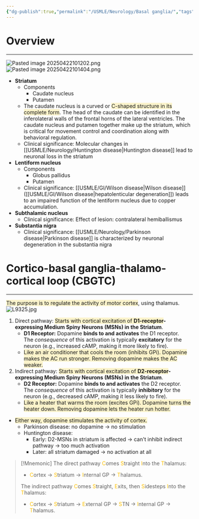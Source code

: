 ```yaml
---
{"dg-publish":true,"permalink":"/USMLE/Neurology/Basal ganglia/","tags":["t2"]}
---
```


# Overview
---
![Pasted image 20250422101202.png](/img/user/appendix/Pasted%20image%2020250422101202.png)![Pasted image 20250422101404.png](/img/user/appendix/Pasted%20image%2020250422101404.png)
- **Striatum**
	- Components
	    - Caudate nucleus
	    - Putamen
	- The caudate nucleus is a curved or <span style="background:rgba(240, 200, 0, 0.2)">C-shaped structure in its complete form</span>.  The head of the caudate can be identified in the inferolateral walls of the frontal horns of the lateral ventricles.  The caudate nucleus and putamen together make up the striatum, which is critical for movement control and coordination along with behavioral regulation.
	- Clinical significance: Molecular changes in [[USMLE/Neurology/Huntington disease\|Huntington disease]] lead to neuronal loss in the striatum
- **Lentiform nucleus**
	- Components
	    - Globus pallidus
	    - Putamen
	- Clinical significance: [[USMLE/GI/Wilson disease\|Wilson disease]] ([[USMLE/GI/Wilson disease\|hepatolenticular degeneration]]) leads to an impaired function of the lentiform nucleus due to copper accumulation.
- **Subthalamic nucleus**
    - Clinical significance: Effect of lesion: contralateral hemiballismus
- **Substantia nigra**
    - Clinical significance: [[USMLE/Neurology/Parkinson disease\|Parkinson disease]] is characterized by neuronal degeneration in the substantia nigra
# Cortico-basal ganglia-thalamo-cortical loop (CBGTC)
---
<span style="background:rgba(240, 200, 0, 0.2)">The purpose is to regulate the activity of motor cortex</span>, using thalamus.
![L9325.jpg](/img/user/appendix/L9325.jpg)
<style> .container {font-family: sans-serif; text-align: center;} .button-wrapper button {z-index: 1;height: 40px; width: 100px; margin: 10px;padding: 5px;} .excalidraw .App-menu_top .buttonList { display: flex;} .excalidraw-wrapper { height: 800px; margin: 50px; position: relative;} :root[dir="ltr"] .excalidraw .layer-ui__wrapper .zen-mode-transition.App-menu_bottom--transition-left {transform: none;} </style><script src="https://cdn.jsdelivr.net/npm/react@17/umd/react.production.min.js"></script><script src="https://cdn.jsdelivr.net/npm/react-dom@17/umd/react-dom.production.min.js"></script><script type="text/javascript" src="https://cdn.jsdelivr.net/npm/@excalidraw/excalidraw@0/dist/excalidraw.production.min.js"></script><div id="Drawing_2025-03-24_0933.38.excalidraw.md1"></div><script>(function(){const InitialData={"type":"excalidraw","version":2,"source":"https://github.com/zsviczian/obsidian-excalidraw-plugin/releases/tag/2.8.3","elements":[{"id":"mJGt_D1yI26vXLDuoorW2","type":"image","x":-583.9512136660371,"y":-512.2811111696053,"width":790.8461976632924,"height":832.2135372333723,"angle":0,"strokeColor":"transparent","backgroundColor":"transparent","fillStyle":"solid","strokeWidth":2,"strokeStyle":"solid","roughness":1,"opacity":100,"groupIds":[],"frameId":null,"index":"a0","roundness":null,"seed":557567486,"version":169,"versionNonce":1290700030,"isDeleted":false,"boundElements":[],"updated":1742781453457,"link":null,"locked":false,"status":"pending","fileId":"a60f1366e5b98c6d18dc96557cbc6d71423b447b","scale":[1,1],"crop":null},{"id":"xDep4QO5","type":"text","x":-13.57420782361703,"y":165.17954695828809,"width":371.7456755626973,"height":61.44076505355758,"angle":0,"strokeColor":"#1e1e1e","backgroundColor":"transparent","fillStyle":"solid","strokeWidth":2,"strokeStyle":"solid","roughness":1,"opacity":100,"groupIds":[],"frameId":null,"index":"a1","roundness":null,"seed":2143308066,"version":240,"versionNonce":17904958,"isDeleted":false,"boundElements":[],"updated":1742781453457,"link":null,"locked":false,"text":"Parkinson disease","rawText":"Parkinson disease","fontSize":45.51167781745005,"fontFamily":6,"textAlign":"left","verticalAlign":"top","containerId":null,"originalText":"Parkinson disease","autoResize":true,"lineHeight":1.35},{"type":"line","version":262,"versionNonce":905174398,"isDeleted":false,"id":"RMs_8zk2qr6SeRTc_V3PM","fillStyle":"solid","strokeWidth":2,"strokeStyle":"solid","roughness":1,"opacity":100,"angle":0,"x":-42.5923652165194,"y":207.3134362565391,"strokeColor":"#e03131","backgroundColor":"black","width":22.971111440965874,"height":22.918331627187303,"seed":73364862,"groupIds":["KwbaqIljk96hKvM1M8I6F"],"strokeSharpness":"sharp","boundElements":[],"updated":1742781453457,"link":null,"locked":false,"startBinding":null,"endBinding":null,"lastCommittedPoint":null,"startArrowhead":null,"endArrowhead":null,"points":[[0,0],[22.971111440965874,-22.918331627187303]],"index":"a4","frameId":null,"roundness":null},{"type":"line","version":352,"versionNonce":1087864254,"isDeleted":false,"id":"Vdul_ZBwgrrbhci5mkW82","fillStyle":"solid","strokeWidth":2,"strokeStyle":"solid","roughness":1,"opacity":100,"angle":0,"x":-19.621253775553214,"y":207.31343625653898,"strokeColor":"#e03131","backgroundColor":"black","width":22.971111440965874,"height":22.918331627187303,"seed":1846547902,"groupIds":["KwbaqIljk96hKvM1M8I6F"],"strokeSharpness":"sharp","boundElements":[],"updated":1742781453457,"link":null,"locked":false,"startBinding":null,"endBinding":null,"lastCommittedPoint":null,"startArrowhead":null,"endArrowhead":null,"points":[[0,0],[-22.971111440965874,-22.918331627187303]],"index":"a5","frameId":null,"roundness":null},{"id":"vdsS9wy9","type":"text","x":70.48832771643794,"y":-138.9490630746866,"width":403.96790218709674,"height":61.44076505355758,"angle":0,"strokeColor":"#1e1e1e","backgroundColor":"transparent","fillStyle":"solid","strokeWidth":2,"strokeStyle":"solid","roughness":1,"opacity":100,"groupIds":[],"frameId":null,"index":"a6","roundness":null,"seed":1892816866,"version":347,"versionNonce":652023294,"isDeleted":false,"boundElements":[{"id":"mfYkku3d3SeG5gWA_XSyQ","type":"arrow"},{"id":"Is_AY09JzpKRl5BihdCez","type":"arrow"}],"updated":1742781453457,"link":null,"locked":false,"text":"Huntington disease","rawText":"Huntington disease","fontSize":45.51167781745005,"fontFamily":6,"textAlign":"left","verticalAlign":"top","containerId":null,"originalText":"Huntington disease","autoResize":true,"lineHeight":1.35},{"type":"line","version":337,"versionNonce":1361292990,"isDeleted":false,"id":"ECPTbNFTIZ4OVPEPQ0uOr","fillStyle":"solid","strokeWidth":2,"strokeStyle":"solid","roughness":1,"opacity":100,"angle":0,"x":43.52039213257939,"y":-96.81517377643553,"strokeColor":"#e03131","backgroundColor":"black","width":22.971111440965874,"height":22.918331627187303,"seed":1186006306,"groupIds":["lPOgJEX_tHkHzKdYcFgO6"],"strokeSharpness":"sharp","boundElements":[],"updated":1742781453457,"link":null,"locked":false,"startBinding":null,"endBinding":null,"lastCommittedPoint":null,"startArrowhead":null,"endArrowhead":null,"points":[[0,0],[22.971111440965874,-22.918331627187303]],"index":"a7","frameId":null,"roundness":null},{"type":"line","version":427,"versionNonce":544941822,"isDeleted":false,"id":"wReLUnfstUNJfBCoyxWla","fillStyle":"solid","strokeWidth":2,"strokeStyle":"solid","roughness":1,"opacity":100,"angle":0,"x":66.49150357354563,"y":-96.81517377643564,"strokeColor":"#e03131","backgroundColor":"black","width":22.971111440965874,"height":22.918331627187303,"seed":643305698,"groupIds":["lPOgJEX_tHkHzKdYcFgO6"],"strokeSharpness":"sharp","boundElements":[],"updated":1742781453457,"link":null,"locked":false,"startBinding":null,"endBinding":null,"lastCommittedPoint":null,"startArrowhead":null,"endArrowhead":null,"points":[[0,0],[-22.971111440965874,-22.918331627187303]],"index":"a8","frameId":null,"roundness":null},{"id":"mfYkku3d3SeG5gWA_XSyQ","type":"arrow","x":37.03869743199084,"y":0.11522806825075804,"width":125.06864026360219,"height":62.87605852794732,"angle":0,"strokeColor":"#1e1e1e","backgroundColor":"transparent","fillStyle":"solid","strokeWidth":2,"strokeStyle":"solid","roughness":1,"opacity":100,"groupIds":[],"frameId":null,"index":"a9","roundness":{"type":2},"seed":362918910,"version":407,"versionNonce":637357794,"isDeleted":false,"boundElements":[],"updated":1742781454011,"link":null,"locked":false,"points":[[0,0],[125.06864026360219,-62.87605852794732]],"lastCommittedPoint":null,"startBinding":null,"endBinding":{"elementId":"vdsS9wy9","focus":0.07572856302489409,"gap":14.747467561432444,"fixedPoint":null},"startArrowhead":null,"endArrowhead":"arrow","elbowed":false},{"id":"Is_AY09JzpKRl5BihdCez","type":"arrow","x":-101.01516761383448,"y":-119.48591070876176,"width":164.01317514832095,"height":55.373819981498755,"angle":0,"strokeColor":"#1e1e1e","backgroundColor":"transparent","fillStyle":"solid","strokeWidth":2,"strokeStyle":"solid","roughness":1,"opacity":100,"groupIds":[],"frameId":null,"index":"aB","roundness":{"type":2},"seed":1906699106,"version":597,"versionNonce":1895113378,"isDeleted":false,"boundElements":[],"updated":1742781454011,"link":null,"locked":false,"points":[[0,0],[75.90942060369976,-55.373819981498755],[164.01317514832095,-25.70929062684351]],"lastCommittedPoint":null,"startBinding":null,"endBinding":{"elementId":"vdsS9wy9","focus":-0.33995755897226243,"gap":7.490320181951432,"fixedPoint":null},"startArrowhead":null,"endArrowhead":"arrow","elbowed":false},{"id":"wieNkZlH","type":"text","x":-192.89375561835254,"y":-113.73495108125996,"width":98.60425360282511,"height":35.109008602032894,"angle":0,"strokeColor":"#1e1e1e","backgroundColor":"transparent","fillStyle":"solid","strokeWidth":2,"strokeStyle":"solid","roughness":1,"opacity":100,"groupIds":[],"frameId":null,"index":"aC","roundness":null,"seed":1067130338,"version":204,"versionNonce":357523390,"isDeleted":false,"boundElements":[],"updated":1742781453457,"link":null,"locked":false,"text":"Caudate","rawText":"Caudate","fontSize":26.006673038542885,"fontFamily":6,"textAlign":"left","verticalAlign":"top","containerId":null,"originalText":"Caudate","autoResize":true,"lineHeight":1.35}],"appState":{"theme":"light","viewBackgroundColor":"#ffffff","currentItemStrokeColor":"#1e1e1e","currentItemBackgroundColor":"transparent","currentItemFillStyle":"solid","currentItemStrokeWidth":2,"currentItemStrokeStyle":"solid","currentItemRoughness":1,"currentItemOpacity":100,"currentItemFontFamily":6,"currentItemFontSize":16,"currentItemTextAlign":"left","currentItemStartArrowhead":null,"currentItemEndArrowhead":"arrow","currentItemArrowType":"round","scrollX":754.1325431490637,"scrollY":629.0397663991779,"zoom":{"value":1.003321},"currentItemRoundness":"round","gridSize":20,"gridStep":5,"gridModeEnabled":false,"gridColor":{"Bold":"rgba(217, 217, 217, 0.5)","Regular":"rgba(230, 230, 230, 0.5)"},"currentStrokeOptions":null,"frameRendering":{"enabled":true,"clip":true,"name":true,"outline":true},"objectsSnapModeEnabled":false,"activeTool":{"type":"selection","customType":null,"locked":false,"lastActiveTool":null}},"files":{}};InitialData.scrollToContent=true;App=()=>{const e=React.useRef(null),t=React.useRef(null),[n,i]=React.useState({width:void 0,height:void 0});return React.useEffect(()=>{i({width:t.current.getBoundingClientRect().width,height:t.current.getBoundingClientRect().height});const e=()=>{i({width:t.current.getBoundingClientRect().width,height:t.current.getBoundingClientRect().height})};return window.addEventListener("resize",e),()=>window.removeEventListener("resize",e)},[t]),React.createElement(React.Fragment,null,React.createElement("div",{className:"excalidraw-wrapper",ref:t},React.createElement(ExcalidrawLib.Excalidraw,{ref:e,width:n.width,height:n.height,initialData:InitialData,viewModeEnabled:!0,zenModeEnabled:!0,gridModeEnabled:!1})))},excalidrawWrapper=document.getElementById("Drawing_2025-03-24_0933.38.excalidraw.md1");ReactDOM.render(React.createElement(App),excalidrawWrapper);})();</script>

1. Direct pathway: <span style="background:rgba(240, 200, 0, 0.2)">Starts with cortical excitation of **D1-receptor</span>-expressing Medium Spiny Neurons (MSNs) in the Striatum**.
	- **D1 Receptor:** Dopamine **binds to and activates** the D1 receptor. The _consequence_ of this activation is typically **excitatory** for the neuron (e.g., increased cAMP, making it more likely to fire).
	- <span style="background:rgba(240, 200, 0, 0.2)">Like an air conditioner that cools the room (inhibits GPi). Dopamine makes the AC run stronger. Removing dopamine makes the AC weaker.</span>
2. Indirect pathway: <span style="background:rgba(240, 200, 0, 0.2)">Starts with cortical excitation of **D2-receptor</span>-expressing Medium Spiny Neurons (MSNs) in the Striatum**.
	- **D2 Receptor:** Dopamine **binds to and activates** the D2 receptor. The _consequence_ of this activation is typically **inhibitory** for the neuron (e.g., decreased cAMP, making it less likely to fire).
	- <span style="background:rgba(240, 200, 0, 0.2)">Like a heater that warms the room (excites GPi). Dopamine turns the heater down. Removing dopamine lets the heater run hotter.</span>
- <span style="background:rgba(240, 200, 0, 0.2)">Either way, dopamine stimulates the activity of cortex.</span>
	- Parkinson disease: no dopamine → no stimulation
	- Huntington disease:
		- Early: D2-MSNs in striatum is affected → can't inhibit indirect pathway → too much activation
		- Later: all striatum damaged → no activation at all

>[!Mnemonic] 
>The direct pathway <font color="#ffc000">C</font>omes <font color="#ffc000">S</font>traight <font color="#ffc000">I</font>nto the <font color="#ffc000">T</font>halamus:
>- <font color="#ffc000">C</font>ortex → <font color="#ffc000">S</font>triatum → <font color="#ffc000">I</font>nternal GP → <font color="#ffc000">T</font>halamus.
>
>The indirect pathway <font color="#ffc000">C</font>omes <font color="#ffc000">S</font>traight, <font color="#ffc000">E</font>xits, then <font color="#ffc000">S</font>idesteps <font color="#ffc000">I</font>nto the <font color="#ffc000">T</font>halamus:
>- <font color="#ffc000">C</font>ortex → <font color="#ffc000">S</font>triatum → <font color="#ffc000">E</font>xternal GP → <font color="#ffc000">S</font>TN → <font color="#ffc000">I</font>nternal GP → <font color="#ffc000">T</font>halamus.
